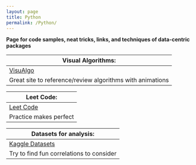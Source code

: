 ```yaml
---
layout: page
title: Python
permalink: /Python/
---
```

**Page for code samples, neat tricks, links, and techniques of data-centric packages** 


|Visual Algorithms:|
|-------------------------------------------------------|
|[VisuAlgo](https://visualgo.net/en "Visit VisuAlgo!")|  
|Great site to reference/review algorithms with animations|


|Leet Code:|
|----------------|
|[Leet Code](https://leetcode.com/ "Visit Leet Code!")
|Practice makes perfect                                 |


|Datasets for analysis:|
|---------------------|
|[Kaggle Datasets](https://www.kaggle.com/datasets "Get some data")|
|Try to find fun correlations to consider               |
